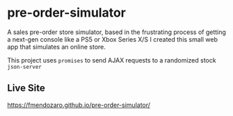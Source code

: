 # pre-order-simulator

A sales pre-order store simulator, based in the frustrating process of getting a next-gen console like a PS5 or Xbox Series X/S I created this small web app that simulates an online store.

This project uses `promises` to send AJAX requests to a randomized stock `json-server`  

## Live Site

https://fmendozaro.github.io/pre-order-simulator/